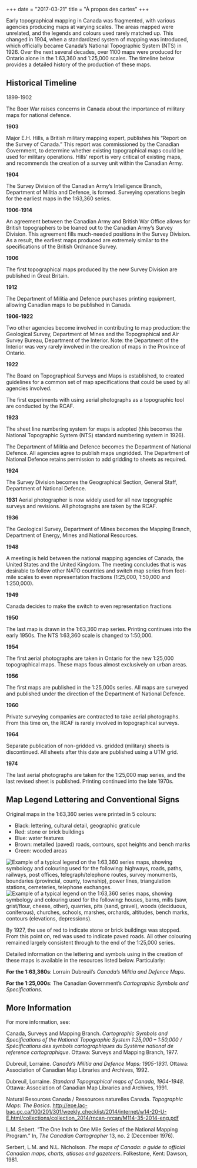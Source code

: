 +++
date = "2017-03-21"
title = "À propos des cartes"
+++

Early topographical mapping in Canada was fragmented, with various agencies producing maps at varying scales. The areas mapped were unrelated, and the legends and colours used rarely matched up. This changed in 1904, when a standardized system of mapping was introduced, which officially became Canada’s National Topographic System (NTS) in 1926. Over the next several decades, over 1100 maps were produced for Ontario alone in the 1:63,360 and 1:25,000 scales. The timeline below provides a detailed history of the production of these maps.


## Historical Timeline

<p class="timeline-year">1899-1902</p>

The Boer War raises concerns in Canada about the importance of military maps for national defence.

<strong>1903</strong>

Major E.H. Hills, a British military mapping expert, publishes his “Report on the Survey of Canada.” This report was commissioned by the Canadian Government, to determine whether existing topographical maps could be used for military operations. Hills’ report is very critical of existing maps, and recommends the creation of a survey unit within the Canadian Army.

<strong>1904</strong>

The Survey Division of the Canadian Army’s Intelligence Branch, Department of Militia and Defence, is formed. Surveying operations begin for the earliest maps in the 1:63,360 series.

<strong>1906-1914</strong>

An agreement between the Canadian Army and British War Office allows for British topographers to be loaned out to the Canadian Army’s Survey Division. This agreement fills much-needed positions in the Survey Division. As a result, the earliest maps produced are extremely similar to the specifications of the British Ordnance Survey.

<strong>1906</strong>

The first topographical maps produced by the new Survey Division are published in Great Britain.</p>

<strong>1912</strong>

 The Department of Militia and Defence purchases printing equipment, allowing Canadian maps to be published in Canada.

<strong>1906-1922</strong>

Two other agencies become involved in contributing to map production: the Geological Survey, Department of Mines and the Topographical and Air Survey Bureau, Department of the Interior. Note: the Department of the Interior was very rarely involved in the creation of maps in the Province of Ontario.

<strong>1922</strong>

The Board on Topographical Surveys and Maps is established, to created guidelines for a common set of map specifications that could be used by all agencies involved.

The first experiments with using aerial photographs as a topographic tool are conducted by the RCAF.

<strong>1923</strong>

The sheet line numbering system for maps is adopted (this becomes the National Topographic System (NTS) standard numbering system in 1926).

The Department of Militia and Defence becomes the Department of National Defence.
All agencies agree to publish maps ungridded. The Department of National Defence retains permission to add gridding to sheets as required.</p>

<strong>1924</strong>

The Survey Division becomes the Geographical Section, General Staff, Department of National Defence.

<strong>1931</strong>
Aerial photographer is now widely used for all new topographic surveys and revisions. All photographs are taken by the RCAF.

<strong>1936</strong>

The Geological Survey, Department of Mines becomes the Mapping Branch, Department of Energy, Mines and National Resources.

<strong>1948</strong>

A meeting is held between the national mapping agencies of Canada, the United States and the United Kingdom. The meeting concludes that is was desirable to follow other NATO countries and switch map series from foot-mile scales to even representation fractions (1:25,000, 1:50,000 and 1:250,000).

<strong>1949</strong>

Canada decides to make the switch to even representation fractions

<strong>1950</strong>

The last map is drawn in the 1:63,360 map series. Printing continues into the early 1950s. The NTS 1:63,360 scale is changed to 1:50,000.

<strong>1954</strong>

The first aerial photographs are taken in Ontario for the new 1:25,000 topographical maps. These maps focus almost exclusively on urban areas.

<strong>1956</strong>

The first maps are published in the 1:25,000s series. All maps are surveyed and published under the direction of the Department of National Defence.

<strong>1960</strong>

Private surveying companies are contracted to take aerial photographs. From this time on, the RCAF is rarely involved in topographical surveys.

<strong>1964</strong>

Separate publication of non-gridded vs. gridded (military) sheets is discontinued. All sheets after this date are published using a UTM grid.

<strong>1974</strong>

The last aerial photographs are taken for the 1:25,000 map series, and the last revised sheet is published. Printing continued into the late 1970s.


## Map Legend Lettering and Conventional Signs

Original maps in the 1:63,360 series were printed in 5 colours:

* Black: lettering, cultural detail, geographic graticule
* Red: stone or brick buildings
* Blue: water features
* Brown: metalled (paved) roads, contours, spot heights and bench marks
* Green: wooded areas

<img class= "img-responsive" src="../../img/legend-63k-1.png" alt="Example of a typical legend on the 1:63,360 series maps, showing symbology and colouring used for the following: highways, roads, paths, railways, post offices, telegraph/telephone routes, survey monuments, boundaries (provincial, county, township), power lines, triangulation stations, cemeteries, telephone exchanges.">

<img class= "img-responsive" src="../../img/legend-63k-2.png" alt="Example of a typical legend on the 1:63,360 series maps, showing symbology and colouring used for the following: houses, barns, mills (saw, grist/flour, cheese, other), quarries, pits (sand, gravel), woods (deciduous, coniferous), churches, schools, marshes, orchards, altitudes, bench marks, contours (elevations, depressions).">

By 1927, the use of red to indicate stone or brick buildings was stopped. From this point on, red was used to indicate paved roads. All other colouring remained largely consistent through to the end of the 1:25,000 series.

Detailed information on the lettering and symbols using in the creation of these maps is available in the resources listed below. Particularly:

**For the 1:63,360s**: Lorrain Dubreuil’s *Canada’s Militia and Defence Maps*.

**For the 1:25,000s**: The Canadian Government’s *Cartographic Symbols and Specifications*.

## More Information

For more information, see:

Canada, Surveys and Mapping Branch. *Cartographic Symbols and Specifications of the National Topographic System 1:25,000 – 1:50,000 / Spécifications des symbols cartographiques du Système national de reference cartographique*. Ottawa: Surveys and Mapping Branch, 1977.

Dubreuil, Lorraine. *Canada’s Militia and Defence Maps: 1905-1931*. Ottawa: Association of Canadian Map Libraries and Archives, 1992.

Dubreuil, Lorraine. *Standard Topographical maps of Canada, 1904-1948*. Ottawa: Association of Canadian Map Libraries and Archives, 1991.

Natural Resources Canada / Ressources naturelles Canada. *Topographic Maps: The Basics*. http://epe.lac-bac.gc.ca/100/201/301/weekly_checklist/2014/internet/w14-20-U-E.html/collections/collection_2014/rncan-nrcan/M114-35-2014-eng.pdf

L.M. Sebert. “The One Inch to One Mile Series of the National Mapping Program.” In, *The Canadian Cartographer* 13, no. 2 (December 1976).

Serbert, L.M. and N.L. Nicholson. *The maps of Canada: a guide to official Canadian maps, charts, atlases and gazeteers*. Folkestone, Kent: Dawson, 1981.
